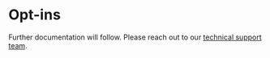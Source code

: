 # Opt-ins

Further documentation will follow. Please reach out to our [technical support team](mailto:technicalsupport@loyjoy.com).
